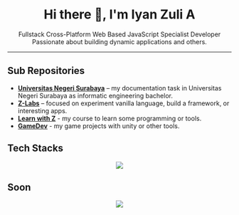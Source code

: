 <h1 align="center">Hi there 👋, I'm Iyan Zuli A</h1>

<p align="center">
  Fullstack Cross-Platform Web Based JavaScript Specialist Developer<br />
  Passionate about building dynamic applications and others.
</p>

---

## Sub Repositories

- [**Universitas Negeri Surabaya**](https://github.com/UniversitasNegeriSurabaya-Iyan165) – my documentation task in Universitas Negeri Surabaya as informatic engineering bachelor.
- [**Z-Labs**](https://github.com/Z-labs-01) – focused on experiment vanilla language, build a framework, or interesting apps.
- [**Learn with Z**](https://github.com/learn-with-z) - my course to learn some programming or tools.
- [**GameDev**](https://github.com/gamedev-with-z) - my game projects with unity or other tools.

## Tech Stacks
<p align="center">
  <a href="https://skillicons.dev">
    <img
      src="https://skillicons.dev/icons?i=html,css,javascript,nodejs,npm,yarn,pnpm,typescript,react,next,astro,tailwind,bootstrap,sass,express,adonis,nestjs,mysql,sqlite,postgresql,mongodb,redis,graphql,vite,webpack,rust,tauri,cpp,cmake,mint,docker,git,github,postman,vercel"
    />
  </a>
</p>

## Soon
<p align="center">
  <a href="https://skillicons.dev">
    <img
      src="https://skillicons.dev/icons?i=angular,alpinejs,htmx,cs,dotnet,firebase,jest,kali"
    />
  </a>
</p>
